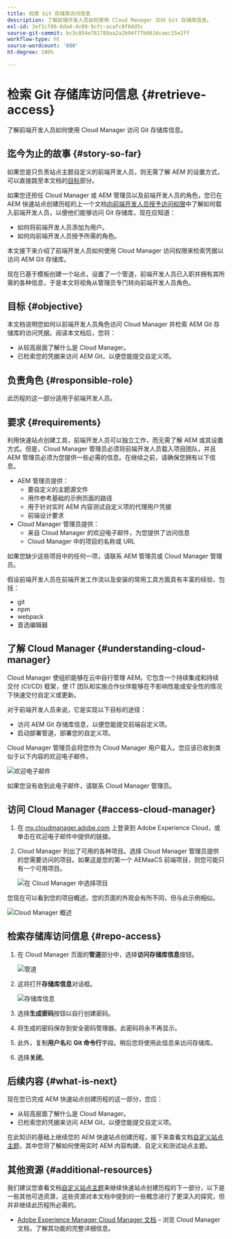 ```yaml
---
title: 检索 Git 存储库访问信息
description: 了解前端开发人员如何使用 Cloud Manager 访问 Git 存储库信息。
exl-id: 3ef1cf86-6da4-4c09-9cfc-acafc8f6dd5c
source-git-commit: bc3c054e781789aa2a2b94f77b0616caec15e2ff
workflow-type: ht
source-wordcount: '880'
ht-degree: 100%

---
```


# 检索 Git 存储库访问信息 {#retrieve-access}

了解前端开发人员如何使用 Cloud Manager 访问 Git 存储库信息。

## 迄今为止的故事 {#story-so-far}

如果您是只负责站点主题自定义的前端开发人员，则无需了解 AEM 的设置方式，可以直接跳至本文档的[目标](#objective)部分。

如果您还担任 Cloud Manager 或 AEM 管理员以及前端开发人员的角色，您已在 AEM 快速站点创建历程的上一个文档[向前端开发人员授予访问权限](grant-access.md)中了解如何载入前端开发人员，以便他们能够访问 Git 存储库，现在应知道：

* 如何将前端开发人员添加为用户。
* 如何向前端开发人员授予所需的角色。

本文接下来介绍了前端开发人员如何使用 Cloud Manager 访问权限来检索凭据以访问 AEM Git 存储库。

现在已基于模板创建一个站点，设置了一个管道，前端开发人员已入职并拥有其所需的各种信息，于是本文将视角从管理员专门转向前端开发人员角色。

## 目标 {#objective}

本文档说明您如何以前端开发人员角色访问 Cloud Manager 并检索 AEM Git 存储库的访问凭据。阅读本文档后，您将：

* 从较高层面了解什么是 Cloud Manager。
* 已检索您的凭据来访问 AEM Git，以便您能提交自定义项。

## 负责角色 {#responsible-role}

此历程的这一部分适用于前端开发人员。

## 要求 {#requirements}

利用快速站点创建工具，前端开发人员可以独立工作，而无需了解 AEM 或其设置方式。但是，Cloud Manager 管理员必须将前端开发人员载入项目团队，并且 AEM 管理员必须为您提供一些必需的信息。在继续之前，请确保您拥有以下信息。

* AEM 管理员提供：
   * 要自定义的主题源文件
   * 用作参考基础的示例页面的路径
   * 用于针对实时 AEM 内容测试自定义项的代理用户凭据
   * 前端设计要求
* Cloud Manager 管理员提供：
   * 来自 Cloud Manager 的欢迎电子邮件，为您提供了访问信息
   * Cloud Manager 中的项目的名称或 URL

如果您缺少这些项目中的任何一项，请联系 AEM 管理员或 Cloud Manager 管理员。

假设前端开发人员在前端开发工作流以及安装的常用工具方面具有丰富的经验，包括：

* git
* npm
* webpack
* 首选编辑器

## 了解 Cloud Manager {#understanding-cloud-manager}

Cloud Manager 使组织能够在云中自行管理 AEM。它包含一个持续集成和持续交付 (CI/CD) 框架，使 IT 团队和实施合作伙伴能够在不影响性能或安全性的情况下快速交付自定义或更新。

对于前端开发人员来说，它是实现以下目标的途径：

* 访问 AEM Git 存储库信息，以便您能提交前端自定义项。
* 启动部署管道，部署您的自定义项。

Cloud Manager 管理员会将您作为 Cloud Manager 用户载入。您应该已收到类似于以下内容的欢迎电子邮件。

![欢迎电子邮件](assets/welcome-email.png)

如果您没有收到此电子邮件，请联系 Cloud Manager 管理员。

## 访问 Cloud Manager {#access-cloud-manager}

1. 在 [my.cloudmanager.adobe.com](https://my.cloudmanager.adobe.com/) 上登录到 Adobe Experience Cloud，或单击在欢迎电子邮件中提供的链接。

1. Cloud Manager 列出了可用的各种项目。选择 Cloud Manager 管理员提供的您需要访问的项目。如果这是您的第一个 AEMaaCS 前端项目，则您可能只有一个可用项目。

   ![在 Cloud Manager 中选择项目](assets/cloud-manager-select-program.png)

您现在可以看到您的项目概述。您的页面的外观会有所不同，但与此示例相似。

![Cloud Manager 概述](assets/cloud-manager-overview.png)

## 检索存储库访问信息 {#repo-access}

1. 在 Cloud Manager 页面的&#x200B;**管道**&#x200B;部分中，选择&#x200B;**访问存储库信息**&#x200B;按钮。

   ![管道](assets/pipelines-repo-info.png)

1. 这将打开&#x200B;**存储库信息**&#x200B;对话框。

   ![存储库信息](assets/repo-info.png)

1. 选择&#x200B;**生成密码**&#x200B;按钮以自行创建密码。

1. 将生成的密码保存到安全密码管理器。此密码将永不再显示。

1. 此外，复制&#x200B;**用户名**&#x200B;和 **Git 命令行**&#x200B;字段。稍后您将使用此信息来访问存储库。

1. 选择&#x200B;**关闭**。

## 后续内容 {#what-is-next}

现在您已完成 AEM 快速站点创建历程的这一部分，您应：

* 从较高层面了解什么是 Cloud Manager。
* 已检索您的凭据来访问 AEM Git，以便您能提交自定义项。

在此知识的基础上继续您的 AEM 快速站点创建历程，接下来查看文档[自定义站点主题](customize-theme.md)，其中您将了解如何使用实时 AEM 内容构建、自定义和测试站点主题。

## 其他资源 {#additional-resources}

我们建议您查看文档[自定义站点主题](customize-theme.md)来继续快速站点创建历程的下一部分，以下是一些其他可选资源，这些资源对本文档中提到的一些概念进行了更深入的探究，但并非继续此历程所必需的。

* [Adobe Experience Manager Cloud Manager 文档](https://experienceleague.adobe.com/docs/experience-manager-cloud-manager/using/introduction-to-cloud-manager.html?lang=zh-Hans) – 浏览 Cloud Manager 文档，了解其功能的完整详细信息。

